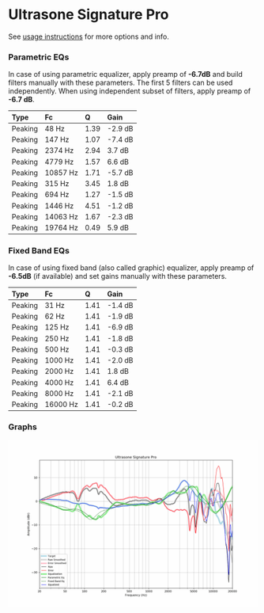 # Ultrasone Signature Pro
See [usage instructions](https://github.com/jaakkopasanen/AutoEq#usage) for more options and info.

### Parametric EQs
In case of using parametric equalizer, apply preamp of **-6.7dB** and build filters manually
with these parameters. The first 5 filters can be used independently.
When using independent subset of filters, apply preamp of **-6.7 dB**.

| Type    | Fc       |    Q | Gain    |
|:--------|:---------|:-----|:--------|
| Peaking | 48 Hz    | 1.39 | -2.9 dB |
| Peaking | 147 Hz   | 1.07 | -7.4 dB |
| Peaking | 2374 Hz  | 2.94 | 3.7 dB  |
| Peaking | 4779 Hz  | 1.57 | 6.6 dB  |
| Peaking | 10857 Hz | 1.71 | -5.7 dB |
| Peaking | 315 Hz   | 3.45 | 1.8 dB  |
| Peaking | 694 Hz   | 1.27 | -1.5 dB |
| Peaking | 1446 Hz  | 4.51 | -1.2 dB |
| Peaking | 14063 Hz | 1.67 | -2.3 dB |
| Peaking | 19764 Hz | 0.49 | 5.9 dB  |

### Fixed Band EQs
In case of using fixed band (also called graphic) equalizer, apply preamp of **-6.5dB**
(if available) and set gains manually with these parameters.

| Type    | Fc       |    Q | Gain    |
|:--------|:---------|:-----|:--------|
| Peaking | 31 Hz    | 1.41 | -1.4 dB |
| Peaking | 62 Hz    | 1.41 | -1.9 dB |
| Peaking | 125 Hz   | 1.41 | -6.9 dB |
| Peaking | 250 Hz   | 1.41 | -1.8 dB |
| Peaking | 500 Hz   | 1.41 | -0.3 dB |
| Peaking | 1000 Hz  | 1.41 | -2.0 dB |
| Peaking | 2000 Hz  | 1.41 | 1.8 dB  |
| Peaking | 4000 Hz  | 1.41 | 6.4 dB  |
| Peaking | 8000 Hz  | 1.41 | -2.1 dB |
| Peaking | 16000 Hz | 1.41 | -0.2 dB |

### Graphs
![](./Ultrasone%20Signature%20Pro.png)